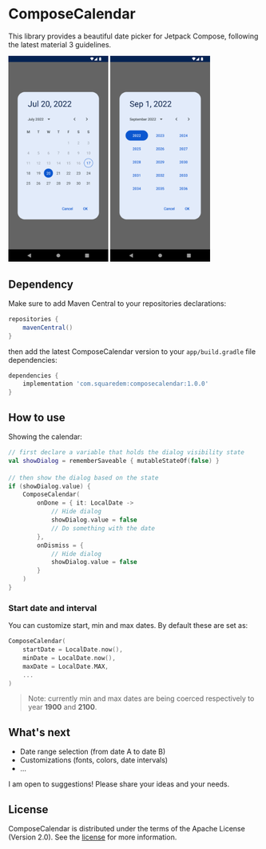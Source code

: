 # ComposeCalendar

This library provides a beautiful date picker for Jetpack Compose, following the latest material 3 guidelines.

<img src="docs/screenshots/daymonth.png" width="200" />
<img src="docs/screenshots/year.png" width="200" />

## Dependency

Make sure to add Maven Central to your repositories declarations:

```groovy
repositories {
    mavenCentral()
}
```

then add the latest ComposeCalendar version to your `app/build.gradle` file dependencies:

```groovy
dependencies {
    implementation 'com.squaredem:composecalendar:1.0.0'
}
```

## How to use

Showing the calendar:

```kotlin
// first declare a variable that holds the dialog visibility state
val showDialog = rememberSaveable { mutableStateOf(false) }

// then show the dialog based on the state
if (showDialog.value) {
    ComposeCalendar(
        onDone = { it: LocalDate ->
            // Hide dialog
            showDialog.value = false
            // Do something with the date
        },
        onDismiss = {
            // Hide dialog
            showDialog.value = false
        }
    )
}
```

### Start date and interval

You can customize start, min and max dates. By default these are set as:

```kotlin
ComposeCalendar(
    startDate = LocalDate.now(),
    minDate = LocalDate.now(),
    maxDate = LocalDate.MAX,
    ...
)
```

> Note: currently min and max dates are being coerced respectively to year **1900** and **2100**.

## What's next

- Date range selection (from date A to date B)
- Customizations (fonts, colors, date intervals)
- ...

I am open to suggestions! Please share your ideas and your needs.

## License

ComposeCalendar is distributed under the terms of the Apache License (Version 2.0). See the [license](LICENSE) for more information.
